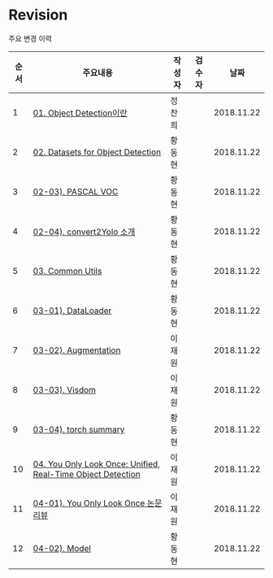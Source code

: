 # Revision

주요 변경 이력



| 순서 | 주요내용                                                     | 작성자 | 검수자 | 날짜       |
| ---- | ------------------------------------------------------------ | ------ | ------ | ---------- |
| 1    | [01. Object Detection이란](posts/01_00_What_is_Object_Detection.md) | 정찬희 |        | 2018.11.22 |
| 2    | [02. Datasets for Object Detection](posts/02_00_Datasets_for_Object_Detection.md) | 황동현 |        | 2018.11.22 |
| 3    | [02-03). PASCAL VOC](posts/02_01_PASCAL_VOC.md)              | 황동현 |        | 2018.11.22 |
| 4    | [02-04). convert2Yolo 소개](posts/02_02_Convert2Yolo.md)     | 황동현 |        | 2018.11.22 |
| 5    | [03. Common Utils](posts/03_00_common_utils.md)              | 황동현 |        | 2018.11.22 |
| 6    | [03-01). DataLoader](posts/03_01_dataloader.md)              | 황동현 |        | 2018.11.22 |
| 7    | [03-02). Augmentation](posts/03_04_augmentation.md)          | 이재원 |        | 2018.11.22 |
| 8    | [03-03). Visdom](posts/03_05_visdom.md)                      | 이재원 |        | 2018.11.22 |
| 9    | [03-04). torch summary](posts/03_04_torchsummary.md)         | 황동현 |        | 2018.11.22 |
| 10   | [04. You Only Look Once: Unified, Real-Time Object Detection](posts/04_00_You_Only_Look_Once_Unified_Real_Time_Object_Detection.md) | 이재원 |        | 2018.11.22 |
| 11   | [04-01). You Only Look Once 논문 리뷰](posts/04_01_Review_of_YOLO_Paper.md) | 이재원 |        | 2018.11.22 |
| 12   | [04-02). Model](posts/04_02_Model.md)                        | 황동현 |        | 2018.11.22 |
